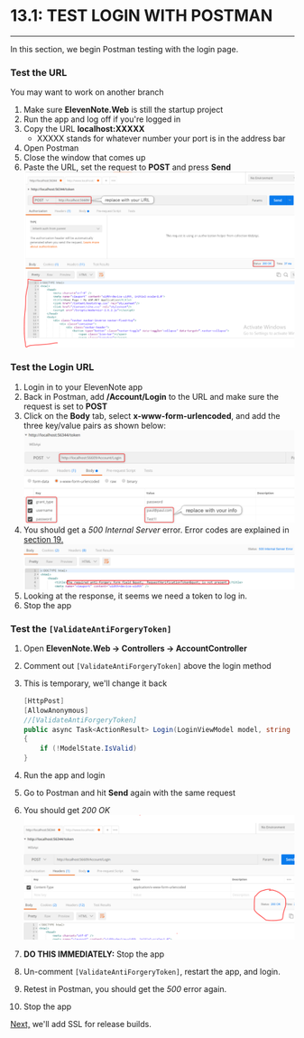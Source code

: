 # 13.1: TEST LOGIN WITH POSTMAN
---
In this section, we begin Postman testing with the login page.
### Test the URL
You may want to work on another branch

1. Make sure **ElevenNote.Web** is still the startup project
2. Run the app and log off if you're logged in
3. Copy the URL **localhost:XXXXX**
   * XXXXX stands for whatever number your port is in the address bar
4. Open Postman
5. Close the window that comes up
5. Paste the URL, set the request to **POST** and press **Send**
![Postman](../assets/13.1-A.png)

### Test the Login URL
1. Login in to your ElevenNote app
2. Back in Postman, add **/Account/Login** to the URL and make sure the request is set to **POST**
3. Click on the **Body** tab, select **x-www-form-urlencoded**, and add the three key/value pairs as shown below:
![Postman Login](../assets/13.1-B.png)
4. You should get a *500 Internal Server* error. Error codes are explained in [section 19.](../19-ApiTips/19.0-PostManTips.md)
![500](../assets/13.1-500.png)
5. Looking at the response, it seems we need a token to log in.
6. Stop the app

### Test the `[ValidateAntiForgeryToken]`
1. Open **ElevenNote.Web -> Controllers -> AccountController**
2. Comment out `[ValidateAntiForgeryToken]` above the login method
3. This is temporary, we'll change it back

    ```cs
    [HttpPost]
    [AllowAnonymous]
    //[ValidateAntiForgeryToken]
    public async Task<ActionResult> Login(LoginViewModel model, string returnUrl)
    {
        if (!ModelState.IsValid)
    }
    ```
4. Run the app and login
5. Go to Postman and hit **Send** again with the same request
6. You should get *200 OK*
![OK Postman](../assets/13.1-C.png)
7. **DO THIS IMMEDIATELY:** Stop the app
8. Un-comment `[ValidateAntiForgeryToken]`, restart the app, and login.
9. Retest in Postman, you should get the *500* error again.
10. Stop the app

[Next,](13.2-SSL.md) we'll add SSL for release builds.